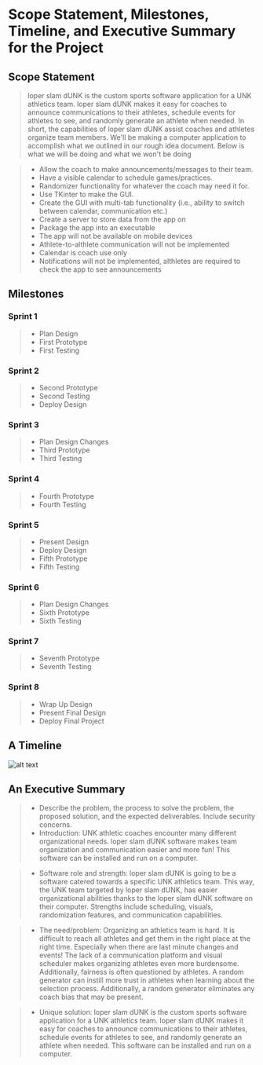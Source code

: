 # Scope Statement, Milestones, Timeline, and Executive Summary for the Project

## Scope Statement
> loper slam dUNK is the custom sports software application for a UNK athletics team. loper slam dUNK makes it easy for coaches to announce communications to their athletes, schedule events for athletes to see, and randomly generate an athlete when needed. In short, the capabilities of loper slam dUNK assist coaches and athletes organize team members.
> We'll be making a computer application to accomplish what we outlined in our rough idea document. Below is what we will be doing and what we won't be doing

> - Allow the coach to make announcements/messages to their team.
> - Have a visible calendar to schedule games/practices.
> - Randomizer functionality for whatever the coach may need it for.
> - Use TKinter to make the GUI.
> - Create the GUI with multi-tab functionality (i.e., ability to switch between calendar, communication etc.)
> - Create a server to store data from the app on
> - Package the app into an executable
> - The app will not be available on mobile devices
> - Athlete-to-althlete communication will not be implemented
> - Calendar is coach use only
> - Notifications will not be implemented, althletes are required to check the app to see announcements


## Milestones 
### Sprint 1
> - Plan Design
> - First Prototype
> - First Testing

### Sprint 2
> - Second Prototype
> - Second Testing
> - Deploy Design

### Sprint 3
> - Plan Design Changes
> - Third Prototype
> - Third Testing

### Sprint 4
> - Fourth Prototype
> - Fourth Testing

### Sprint 5
> - Present Design
> - Deploy Design 
> - Fifth Prototype
> - Fifth Testing

### Sprint 6
> - Plan Design Changes
> - Sixth Prototype
> - Sixth Testing


### Sprint 7
> - Seventh Prototype
> - Seventh Testing

### Sprint 8
> - Wrap Up Design
> - Present Final Design
> - Deploy Final Project

## A Timeline
![alt text][timeline]



## An Executive Summary
> - Describe the problem, the process to solve the problem, the proposed solution, and the expected deliverables. Include security concerns.
> - Introduction: UNK athletic coaches encounter many different organizational needs. loper slam dUNK software makes team organization and communication easier and more fun! This software can be installed and run on a computer.

> - Software role and strength: loper slam dUNK is going to be a software catered towards a specific UNK athletics team. This way, the UNK team targeted by loper slam dUNK, has easier organizational abilities thanks to the loper slam dUNK software on their computer. Strengths include scheduling, visuals, randomization features, and communication capabilities.

> - The need/problem: Organizing an athletics team is hard. It is difficult to reach all athletes and get them in the right place at the right time. Especially when there are last minute changes and events! The lack of a communication platform and visual scheduler makes organizing athletes even more burdensome. Additionally, fairness is often questioned by athletes. A random generator can instill more trust in athletes when learning about the selection process. Additionally, a random generator eliminates any coach bias that may be present.

> - Unique solution: loper slam dUNK is the custom sports software application for a UNK athletics team. loper slam dUNK makes it easy for coaches to announce communications to their athletes, schedule events for athletes to see, and randomly generate an athlete when needed. This software can be installed and run on a computer.

[timeline]:https://github.com/alexisbernt/loper-slam-dUNK/blob/main/Documentation/Week%201/Agile%20Timeline.jpeg "Agile Timeline"
